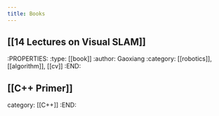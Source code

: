 ```yaml
---
title: Books
---
```


## [[14 Lectures on Visual SLAM]]
:PROPERTIES:
:type: [[book]]
:author: Gaoxiang
:category: [[robotics]], [[algorithm]], [[cv]]
:END:
## [[C++ Primer]]
category: [[C++]] 
:END:
##
